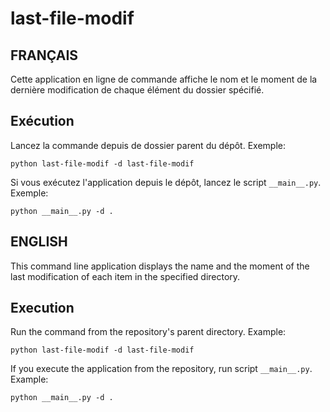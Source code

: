 # last-file-modif

## FRANÇAIS

Cette application en ligne de commande affiche le nom et le moment de la
dernière modification de chaque élément du dossier spécifié.

## Exécution

Lancez la commande depuis de dossier parent du dépôt. Exemple:

```
python last-file-modif -d last-file-modif
```

Si vous exécutez l'application depuis le dépôt, lancez le script `__main__.py`.
Exemple:

```
python __main__.py -d .
```

## ENGLISH

This command line application displays the name and the moment of the last
modification of each item in the specified directory.

## Execution

Run the command from the repository's parent directory. Example:

```
python last-file-modif -d last-file-modif
```

If you execute the application from the repository, run script `__main__.py`.
Example:

```
python __main__.py -d .
```
